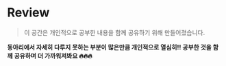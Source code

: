 # Review

> 이 공간은 개인적으로 공부한 내용을 함께 공유하기 위해 만들어졌습니다. 

**동아리에서 자세히 다루지 못하는 부분이 많은만큼 개인적으로 열심히!! 공부한 것을 함께 공유하며 더 가까워져봐요 🔥🔥🔥**
